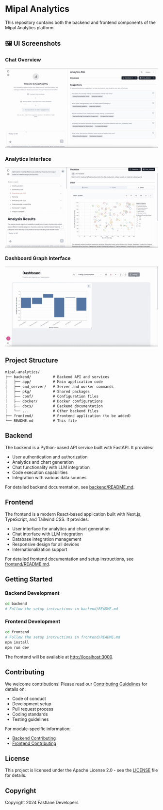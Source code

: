 # Mipal Analytics

This repository contains both the backend and frontend components of the Mipal Analytics platform.

## 🖼️ UI Screenshots

### Chat Overview

![Mipal Analytics Dashboard](frontend/public/ui1.png)

### Analytics Interface

![Analytics Interface](frontend/public/ui2.png)

### Dashboard Graph Interface

![User Interface](frontend/public/ui3.png)

## Project Structure

```
mipal-analytics/
├── backend/          # Backend API and services
│   ├── app/          # Main application code
│   ├── cmd_server/   # Server and worker commands
│   ├── pkg/          # Shared packages
│   ├── conf/         # Configuration files
│   ├── docker/       # Docker configurations
│   ├── docs/         # Backend documentation
│   └── ...           # Other backend files
├── frontend/         # Frontend application (to be added)
└── README.md         # This file
```

## Backend

The backend is a Python-based API service built with FastAPI. It provides:

- User authentication and authorization
- Analytics and chart generation
- Chat functionality with LLM integration
- Code execution capabilities
- Integration with various data sources

For detailed backend documentation, see [backend/README.md](backend/README.md).

## Frontend

The frontend is a modern React-based application built with Next.js, TypeScript, and Tailwind CSS. It provides:

- User interface for analytics and chart generation
- Chat interface with LLM integration
- Database integration management
- Responsive design for all devices
- Internationalization support

For detailed frontend documentation and setup instructions, see [frontend/README.md](frontend/README.md).

## Getting Started

### Backend Development

```bash
cd backend
# Follow the setup instructions in backend/README.md
```

### Frontend Development

```bash
cd frontend
# Follow the setup instructions in frontend/README.md
npm install
npm run dev
```

The frontend will be available at [http://localhost:3000](http://localhost:3000).

## Contributing

We welcome contributions! Please read our [Contributing Guidelines](CONTRIBUTING.md) for details on:

- Code of conduct
- Development setup
- Pull request process
- Coding standards
- Testing guidelines

For module-specific information:

- [Backend Contributing](backend/README.md)
- [Frontend Contributing](frontend/README.md)

## License

This project is licensed under the Apache License 2.0 - see the [LICENSE](LICENSE) file for details.

## Copyright

Copyright 2024 Fastlane Developers
